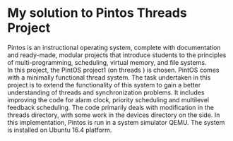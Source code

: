 # My solution to Pintos Threads Project

Pintos is an instructional operating system, complete with documentation and ready-made, modular projects that introduce students to the principles of multi-programming, scheduling, virtual memory, and file systems.<br>
In this project, the PintOS project1 (on threads ) is chosen. PintOS comes with a minimally functional thread system. The task undertaken in this project is to extend the functionality of this system to gain a better understanding of threads and synchronization problems. It includes improving the code for alarm clock, priority scheduling and multilevel feedback scheduling. The code primarily deals with modification in the threads directory, with some work in the devices directory on the side. In this implementation, Pintos is run in a system simulator QEMU. The system is installed on Ubuntu 16.4 platform.
